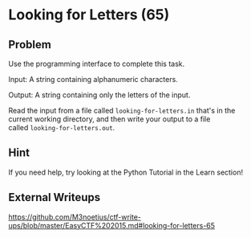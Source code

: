 # Looking for Letters (65)

## Problem

Use the programming interface to complete this task.

Input: A string containing alphanumeric characters.

Output: A string containing only the letters of the input.

Read the input from a file called&nbsp;`looking-for-letters.in`&nbsp;that&#39;s in the current working directory, and then write your output to a file called&nbsp;`looking-for-letters.out`.

## Hint

If you need help, try looking at the Python Tutorial in the Learn section!

## External Writeups

https://github.com/M3noetius/ctf-write-ups/blob/master/EasyCTF%202015.md#looking-for-letters-65
